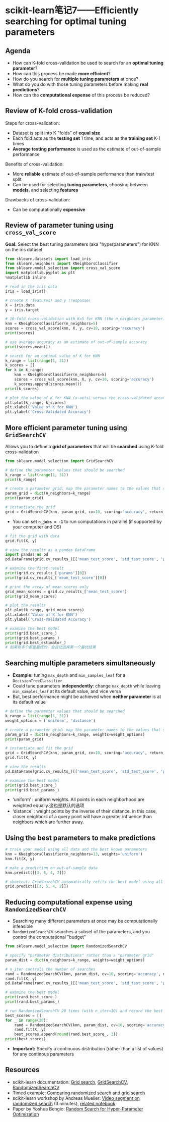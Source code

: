 # scikit-learn笔记7——Efficiently searching for optimal tuning parameters
## Agenda
- How can K-fold cross-validation be used to search for an **optimal tuning parameter**?
- How can this process be made **more efficient**?
- How do you search for **multiple tuning parameters** at once?
- What do you do with those tuning parameters before making **real predictions**?
- How can the **computational expense** of this process be reduced?


## Review of K-fold cross-validation
Steps for cross-validation:

- Dataset is split into K "folds" of **equal size**
- Each fold acts as the **testing set** 1 time, and acts as the **training set** K-1 times
- **Average testing performance** is used as the estimate of out-of-sample performance

Benefits of cross-validation:

- More **reliable** estimate of out-of-sample performance than train/test split
- Can be used for selecting **tuning parameters**, choosing between **models**, and selecting **features**

Drawbacks of cross-validation:

- Can be computationally **expensive**

## Review of parameter tuning using `cross_val_score`
**Goal:** Select the best tuning parameters (aka "hyperparameters") for KNN on the iris dataset
```python
from sklearn.datasets import load_iris
from sklearn.neighbors import KNeighborsClassifier
from sklearn.model_selection import cross_val_score
import matplotlib.pyplot as plt
%matplotlib inline

# read in the iris data
iris = load_iris()

# create X (features) and y (response)
X = iris.data
y = iris.target

# 10-fold cross-validation with K=5 for KNN (the n_neighbors parameter)
knn = KNeighborsClassifier(n_neighbors=5)
scores = cross_val_score(knn, X, y, cv=10, scoring='accuracy')
print(scores)

# use average accuracy as an estimate of out-of-sample accuracy
print(scores.mean())

# search for an optimal value of K for KNN
k_range = list(range(1, 31))
k_scores = []
for k in k_range:
    knn = KNeighborsClassifier(n_neighbors=k)
    scores = cross_val_score(knn, X, y, cv=10, scoring='accuracy')
    k_scores.append(scores.mean())
print(k_scores)

# plot the value of K for KNN (x-axis) versus the cross-validated accuracy (y-axis)
plt.plot(k_range, k_scores)
plt.xlabel('Value of K for KNN')
plt.ylabel('Cross-Validated Accuracy')
```
## More efficient parameter tuning using `GridSearchCV`
Allows you to define a **grid of parameters** that will be **searched** using K-fold cross-validation
```python
from sklearn.model_selection import GridSearchCV

# define the parameter values that should be searched
k_range = list(range(1, 31))
print(k_range)

# create a parameter grid: map the parameter names to the values that should be searched
param_grid = dict(n_neighbors=k_range)
print(param_grid)

# instantiate the grid
grid = GridSearchCV(knn, param_grid, cv=10, scoring='accuracy', return_train_score=False)


```
- You can set **`n_jobs = -1`** to run computations in parallel (if supported by your computer and OS)
```python
# fit the grid with data
grid.fit(X, y)

# view the results as a pandas DataFrame
import pandas as pd
pd.DataFrame(grid.cv_results_)[['mean_test_score', 'std_test_score', 'params']]

# examine the first result
print(grid.cv_results_['params'][0])
print(grid.cv_results_['mean_test_score'][0])

# print the array of mean scores only
grid_mean_scores = grid.cv_results_['mean_test_score']
print(grid_mean_scores)

# plot the results
plt.plot(k_range, grid_mean_scores)
plt.xlabel('Value of K for KNN')
plt.ylabel('Cross-Validated Accuracy')

# examine the best model
print(grid.best_score_)
print(grid.best_params_)
print(grid.best_estimator_)
# 如果有多个都是最优的，会自动选择第一个最优结果
```
## Searching multiple parameters simultaneously
- **Example:** tuning `max_depth` and `min_samples_leaf` for a `DecisionTreeClassifier`
- Could tune parameters **independently**: change `max_depth` while leaving `min_samples_leaf` at its default value, and vice versa
- But, best performance might be achieved when **neither parameter** is at its default value
```python
# define the parameter values that should be searched
k_range = list(range(1, 31))
weight_options = ['uniform', 'distance']

# create a parameter grid: map the parameter names to the values that should be searched
param_grid = dict(n_neighbors=k_range, weights=weight_options)
print(param_grid)

# instantiate and fit the grid
grid = GridSearchCV(knn, param_grid, cv=10, scoring='accuracy', return_train_score=False)
grid.fit(X, y)

# view the results
pd.DataFrame(grid.cv_results_)[['mean_test_score', 'std_test_score', 'params']]

# examine the best model
print(grid.best_score_)
print(grid.best_params_)
```
* ‘uniform’ : uniform weights. All points in each neighborhood are weighted equally.这也是默认的选项
* ‘distance’ : weight points by the inverse of their distance. in this case, closer neighbors of a query point will have a greater influence than neighbors which are further away.
## Using the best parameters to make predictions
```python
# train your model using all data and the best known parameters
knn = KNeighborsClassifier(n_neighbors=13, weights='uniform')
knn.fit(X, y)

# make a prediction on out-of-sample data
knn.predict([[3, 5, 4, 2]])

# shortcut: GridSearchCV automatically refits the best model using all of the data
grid.predict([[3, 5, 4, 2]])
```
## Reducing computational expense using `RandomizedSearchCV`
- Searching many different parameters at once may be computationally infeasible
- `RandomizedSearchCV` searches a subset of the parameters, and you control the computational "budget"
```python
from sklearn.model_selection import RandomizedSearchCV

# specify "parameter distributions" rather than a "parameter grid"
param_dist = dict(n_neighbors=k_range, weights=weight_options)

# n_iter controls the number of searches
rand = RandomizedSearchCV(knn, param_dist, cv=10, scoring='accuracy', n_iter=10, random_state=5, return_train_score=False)
rand.fit(X, y)
pd.DataFrame(rand.cv_results_)[['mean_test_score', 'std_test_score', 'params']]

# examine the best model
print(rand.best_score_)
print(rand.best_params_)

# run RandomizedSearchCV 20 times (with n_iter=10) and record the best score
best_scores = []
for _ in range(20):
    rand = RandomizedSearchCV(knn, param_dist, cv=10, scoring='accuracy', n_iter=10, return_train_score=False)
    rand.fit(X, y)
    best_scores.append(round(rand.best_score_, 3))
print(best_scores)
```
- **Important:** Specify a continuous distribution (rather than a list of values) for any continous parameters
## Resources

- scikit-learn documentation: [Grid search](http://scikit-learn.org/stable/modules/grid_search.html), [GridSearchCV](http://scikit-learn.org/stable/modules/generated/sklearn.model_selection.GridSearchCV.html), [RandomizedSearchCV](http://scikit-learn.org/stable/modules/generated/sklearn.model_selection.RandomizedSearchCV.html)
- Timed example: [Comparing randomized search and grid search](http://scikit-learn.org/stable/auto_examples/model_selection/plot_randomized_search.html)
- scikit-learn workshop by Andreas Mueller: [Video segment on randomized search](https://youtu.be/0wUF_Ov8b0A?t=17m38s) (3 minutes), [related notebook](https://github.com/amueller/pydata-nyc-advanced-sklearn/blob/master/Chapter%203%20-%20Randomized%20Hyper%20Parameter%20Search.ipynb)
- Paper by Yoshua Bengio: [Random Search for Hyper-Parameter Optimization](http://www.jmlr.org/papers/volume13/bergstra12a/bergstra12a.pdf)




